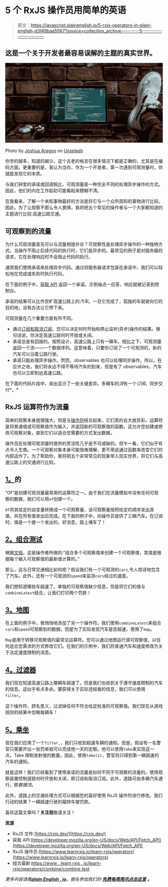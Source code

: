 # 5 个 RxJS 操作员用简单的英语

> 原文：<https://javascript.plainenglish.io/5-rxjs-operators-in-plain-english-d3f49baa5567?source=collection_archive---------5----------------------->

## 这是一个关于开发者最容易误解的主题的真实世界。

![](img/d9d43d30d989b11879af73d33e8610cd.png)

Photo by [Joshua Aragon](https://unsplash.com/@goshua13?utm_source=unsplash&utm_medium=referral&utm_content=creditCopyText) on [Unsplash](https://unsplash.com/s/photos/code?utm_source=unsplash&utm_medium=referral&utm_content=creditCopyText)

你学的越多，知道的越少。这个古老的格言在很多情况下都是正确的，尤其是在编码方面。更重要的是，我认为当你，作为一个开发者，第一次遇到可观测量时，你就能发现它的本质。

与我们钟爱的承诺或回调相比，可观测量是一种完全不同的处理异步操作的方式。因此，他们的内在工作起初可能看起来模糊不清。

在我看来，了解一个未知事物最好的方法是将它与一个众所周知的事物进行比较。因此，为了让观察不那么令人畏惧，我将把五个常见的操作者与一个大家都知道的主题进行比较:高速公路交通。

## 可观察到的流量

为什么可观测量首先可以与流量相提并论？可观察性是处理异步操作的一种独特方式。当操作不阻止后续代码的执行时，它们是异步的。最常见的例子是对服务器的请求，它在处理响应时不会阻止代码的执行。

通常我们使用承诺来处理异步代码。通过将服务器请求包装在承诺中，我们可以轻松地在完成或失败时执行代码。

在下面的例子中，[获取 API](https://developer.mozilla.org/en-US/docs/Web/API/Fetch_API) 返回一个承诺。示例端点一应答，响应就被记录到控制台。

承诺的结果可以比作空旷高速公路上的*汽车*。一旦它完成了，孤独的车就驶向它的目的地，没有办法让它停下来。

可观测量在几个重要方面有所不同。

*   通过[订阅和取消订阅](https://rxjs.dev/guide/subscription)，您可以决定何时开始和停止监听(异步)操作的结果。换句话说，你决定高速公路何时开放或关闭。
*   承诺总是有回报的。按照设计，高速公路上只有一辆车。相比之下，可观测量返回一个流——一个数据序列。这意味着，只要你订阅了一个可观测的，新的汽车可以沿着公路行驶。
*   承诺只能处理异步操作。然而，observables 也可以处理同步操作。所以，在应许之地，我们将永远不得不等待汽车的到来，但是有了 observables，汽车也可以立即到达高速公路。

在下面的代码片段中，突出显示了一些关键差异。多辆车的*流*有一个*订阅*，同步交付*。*

## RxJS 运算符作为流量

简单的观察本身就很强大，但是与[操作符](https://www.learnrxjs.io/learn-rxjs/operators)结合起来，它们真的会大放异彩。运算符是将普通值或可观察值作为输入，并返回新的可观察值的函数。这允许您创建或修改可观察对象，直到它们以适合您需要的方式发出数据。

操作员在处理可观测量时提供的灵活性几乎是不可或缺的。但乍一看，它们似乎有点令人生畏。一个可观察对象本身可能很难理解，更不用说通过函数来改变它们的内部运作了。为了帮助你，我将把五个非常常见的现象带入现实世界，将它们与高速公路上的交通进行比较。

## [1。](https://www.learnrxjs.io/learn-rxjs/operators/creation/of)的

“Of”是创建可观测量最常用的运算符之一。由于我们在流量模拟中没有任何可观察的数据，我们可以用`of`创建一个。

`Of`将其给定的自变量转换成一个可观察量，该可观察量按照给定的顺序发出其值，并在所有值发出后完成。在下面的例子中，向操作员提供了三辆汽车。在订阅时，值是一个接一个发出的。好消息，路上堵车了！

## [2。组合测试](https://rxjs.dev/api/index/function/combineLatest)

根据[文档](https://rxjs.dev/api/index/function/combineLatest)，这是操作者所做的:“组合多个可观察值来创建一个可观察值，其值是根据每个输入可观察值的最新值计算的。”

那么，这与日常交通相比如何呢？假设我们有一个可观测的`cars`,令人惊讶地包含了汽车。此外，还有一个可观测的`speed`来监测`cars`经过的速度。

我们想知道哪些车超速了。单独的可观察值缺少信息，但是将它们的值与`combineLatest`结合，让我们打印两个罚款！

## [3。地图](https://www.learnrxjs.io/learn-rxjs/operators/transformation/map)

在上面的例子中，我悄悄地添加了另一个操作符。我们使用`combineLatest`来组合`cars`和`speed`可观察到的数据，但是为了实际发现汽车是否超速，使用了`map`。

`Map`是用于转换可观察值的最常见运算符。您可以通过地图运行源可观察值，以任何适合您需求的方式修改它们。在我们的示例中，我们将普通汽车和速度修改为关于法定速度限制的消息。

## [4。过滤器](https://www.learnrxjs.io/learn-rxjs/operators/filtering/filter)

我们现在知道高速公路上哪辆车超速了。但是我们也收到关于遵守速度限制的汽车的信息。这似乎有点多余。要获得关于实际违规者的信息，我们可以使用`filter`。

这个操作符，顾名思义，过滤掉任何不符合给定标准的可观察值。我们现在从游戏规则的结果中忽略每辆车！

## [5。乘坐](https://www.learnrxjs.io/learn-rxjs/operators/filtering/take)

现在我们应用了一个`filter,`，我们只收到超速车辆的通知。但是，假设有一名警官只需要开出一张罚单就可以完成他一天的定额。他可以使用`take`来实现这一点。Take 限制发射值的数量。因此，使用`take(1)`，警官将只得到第一辆超速的汽车的通知。

就是这样！我们已经看到了使用承诺的流量是如何不同于可观察的流量的。使用观察装置控制道路何时开放和关闭，即订阅和取消订阅。此外，道路可由多辆汽车通行，即*数据流*。

此外，道路上的交通处理方式可以根据您的喜好使用 RxJS 操作符进行修改。我们行动的结果？一辆超速行驶的福特车被罚款。

喜欢这篇文章吗？**关注我**敬请关注！

**资源**

*   RxJS 文件:[https://rxjs.dev/](https://rxjs.dev/)
*   获取 API:[https://developer.mozilla.org/en-US/docs/Web/API/Fetch_API](https://developer.mozilla.org/en-US/docs/Web/API/Fetch_API)
*   RxJS 操作员:[https://www.learnrxjs.io/learn-rxjs/operators](https://www.learnrxjs.io/learn-rxjs/operators)
*   组合最新:[https://www . learn rxjs . io/learn-rxjs/operators/combine/combine test](https://www.learnrxjs.io/learn-rxjs/operators/combination/combinelatest)

*更多内容请看*[***plain English . io***](http://plainenglish.io/)*。报名参加我们的* [***免费每周简讯点击这里***](http://newsletter.plainenglish.io/) ***。***